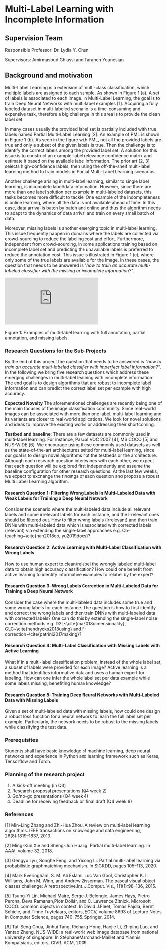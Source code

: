# Multi-Label Learning with Incomplete Information

## Supervision Team

Responsible Professor: Dr. Lydia Y. Chen

Supervisors: Amirmasoud Ghiassi and Taraneh Younesian

## Background and motivation

Multi-Label Learning is a extension of multi-class classification, which multiple labels are assigned to each sample. As shown in Figure 1 (a), A set of labels is associated to each image. In Multi-Label Learning, the goal is to train Deep Neural Networks with multi-label examples [1]. Acquiring a fully labeled dataset in multi-labeled scenario is a time-consuming and expensive task, therefore a big challenge in this area is to provide the clean label set. 

In many cases usually the provided label set is partially included with true labels named Partial Multi-Label Learning [2]. An example of PML is shown in Figure 1 (b). As seen in the figure with PML, not all the provided labels are true and only a subset of the given labels is true. Then the challenge is to identify the correct labels among the provided label set. A solution for this issue is to construct an example-label relevance confidence matrix and estimate it based on the available label information. The prior art [2, 3] selects high-confidence labels, then using the off-the-shelf multi-label learning method to train models in Partial Multi-Label Learning scenarios.      

Another challenge arising in multi-label learning, similar to single label learning, is incomplete label/data information. However, since there are more than one label solution per example in multi-labeled datasets, this tasks becomes more difficult to tackle. One example of the incompleteness is online learning, where all the data is not available ahead of time. In this case, data arrival is batch by batch and online and thus the algorithm needs to adapt to the dynamics of data arrival and train on every small batch of data.

Moreover, missing labels is another emerging topic in multi-label learning. This issue frequently happen in domains where the labels are collected via crowd-sourcing to reduce the labeling cost and effort. Furthermore, independent from crowd-sourcing, in some applications training based on incomplete label set and predicting the unavailable labels is preferred to reduce the annotation cost. This issue is illustrated in Figure 1 (c), where only some of the true labels are available for the image. In these cases, the question that needs to be answered is *"how to train an accurate multi-labeled classifier with the missing or incomplete information?".*

![mml](https://github.com/am94ghiassi/bachelor_project/blob/main/brpimg.pdf)

Figure 1: Examples of multi-label learning with full annotation, partial annotation, and missing labels.


### Research Questions for the Sub-Projects

By the end of this project the question that needs to be answered is *"how to train an accurate multi-labeled classifier with imperfect label information?"*. In the following we bring five research questions which address these emerging challenges in multi-label learning with incomplete information. The end goal is to design algorithms that are robust to incomplete label information and can predict the correct label set per example with high accuracy.

**Expected Novelty** The aforementioned challenges are recently being one of the main focuses of the image classification community. Since real-world images can be associated with more than one label, multi-label learning and its variants are closer to real-world applications. We look for novel solutions and ideas to improve the existing works or addressing their shortcoming.  

**Testbed and baseline**: There are a few datasets are commonly used in multi-label learning. For instance, Pascal VOC 2007 [4], MS COCO [5] and NUS-WIDE [6]. We encourage using these commonly used datasets as well as the state-of-the-art architectures suited for multi-label learning, since our goal is to design novel algorithms not the testbeds or the architecture. Although each research question intertwines with each other, we expect that each question will be explored first independently and assume the baseline configuration for other research questions. At the last few weeks, we expect to exchange the findings of each question and propose a robust Multi Label Learning algorithm. 

#### Research Question 1: Filtering Wrong Labels in Multi-Labeled Data with Weak Labels for Training a Deep Neural Network
Consider the scenario where the multi-labeled data include all relevant labels and some irrelevant labels for each instance, and the irrelevant ones should be filtered out. How to filter wrong labels (irrelevant) and then train DNNs with multi-labeled data which is associated with corrected labels (relevant) via extending the single-label approaches e.g. Co-teaching~\cite{han2018co, yu2019does}?

#### Research Question 2: Active Learning with Multi-Label Classification with Wrong Labels
How to use human expert to clean/relabel the wrongly labeled multi-label data to obtain high accuracy classification? How could one benefit from active learning to identify informative examples to relabel by the expert?

#### Research Question 3: Wrong Labels Correction in Multi-Labeled Data for Training a Deep Neural Network
Consider the case where the multi-labeled data includes some true and some wrong labels for each instance. The question is how to first identify and correct the wrong labels and then train DNNs with multi-labeled data with corrected labels? One can do this by extending the single-label noise correction methods e.g. D2L~\cite{ma2018dimensionality}, GLC~\cite{hendrycks2018using} and F-correction~\cite{patrini2017making}?

#### Research Question 4: Multi-Label Classification with Missing Labels with Active Learning
What if in a multi-label classification problem, instead of the whole label set, a subset of labels were provided for each image? Active learning is a method that identifies informative data and uses a human expert for labeling. How can one infer the whole label set per data example while some labels missing, benefiting human knowledge?
#### Research Question 5: Training Deep Neural Networks with Multi-Labeled Data with Missing Labels
Given a set of multi-labeled data with missing labels, how could one design a robust loss function for a neural network to learn the full label set per example. Particularly, the network needs to be robust to the missing labels while classifying the test data.

### Prerequisites 
Students shall have basic knowledge of machine learning, deep neural networks and experience in Python and learning framework such as Keras, Tensorflow and Torch. 

### Planning of the research project
1. A kick-off meeting (in Q3)
2. Research proposal presentations (Q4 week 2)
3. Go/no-go presentations (Q4 week 4)
4. Deadline for receiving feedback on final draft (Q4 week 8)



### References

[1] Min-Ling Zhang and Zhi-Hua Zhou. A review on multi-label learning algorithms. IEEE transactions on knowledge and data engineering, 26(8):1819–1837, 2013.

[2] Ming-Kun Xie and Sheng-Jun Huang. Partial multi-label learning. In AAAI, volume 32, 2018.

[3] Gengyu Lyu, Songhe Feng, and Yidong Li. Partial multi-label learning via probabilistic graphmatching mechanism. In SIGKDD, pages 105–113, 2020.

[4] Mark Everingham, S. M. Ali Eslami, Luc Van Gool, Christopher K. I. Williams, John M. Winn, and Andrew Zisserman. The pascal visual object classes challenge: A retrospective.Int. J.Comput. Vis., 111(1):98–136, 2015.

[5] Tsung-Yi Lin, Michael Maire, Serge J. Belongie, James Hays, Pietro Perona, Deva Ramanan,Piotr Dollár, and C. Lawrence Zitnick. Microsoft COCO: common objects in context. In David J.Fleet, Tomás Pajdla, Bernt Schiele, and Tinne Tuytelaars, editors, ECCV, volume 8693 of Lecture Notes in Computer Science, pages 740–755. Springer, 2014.

[6] Tat-Seng Chua, Jinhui Tang, Richang Hong, Haojie Li, Zhiping Luo, and Yantao Zheng. NUS-WIDE: a real-world web image database from national university of singapore.  In StéphaneMarchand-Maillet and Yiannis Kompatsiaris, editors, CIVR. ACM, 2009. 

